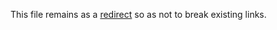 This file remains as a [redirect](../Minecraft/OptifineSettings.md) so as not to break existing links. 
